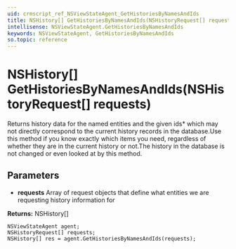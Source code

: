 ```yaml
---
uid: crmscript_ref_NSViewStateAgent_GetHistoriesByNamesAndIds
title: NSHistory[] GetHistoriesByNamesAndIds(NSHistoryRequest[] requests)
intellisense: NSViewStateAgent.GetHistoriesByNamesAndIds
keywords: NSViewStateAgent, GetHistoriesByNamesAndIds
so.topic: reference
---
```


# NSHistory[] GetHistoriesByNamesAndIds(NSHistoryRequest[] requests)

Returns history data for the named entities and the given ids* which may not directly correspond to the current history records in the database.<para/>Use this method if you know exactly which items you need, regardless of whether they are in the current history or not.<para/>The history in the database is not changed or even looked at by this method.

## Parameters

* **requests** Array of request objects that define what entities we are requesting history information for

**Returns:** NSHistory[]

```crmscript
NSViewStateAgent agent;
NSHistoryRequest[] requests;
NSHistory[] res = agent.GetHistoriesByNamesAndIds(requests);
```

